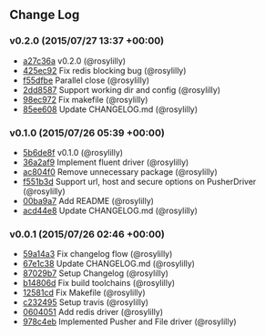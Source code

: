 ## Change Log

### v0.2.0 (2015/07/27 13:37 +00:00)
- [a27c36a](https://github.com/megahorn/megahorn/commit/a27c36a9c5904f27ed7a38d43aeeae37b3d2f905) v0.2.0 (@rosylilly)
- [425ec92](https://github.com/megahorn/megahorn/commit/425ec9222d7ab4d672d6b950994ec9808576fada) Fix redis blocking bug (@rosylilly)
- [f55dfbe](https://github.com/megahorn/megahorn/commit/f55dfbef75c766727a641e1267079d536ad9714c) Parallel close (@rosylilly)
- [2dd8587](https://github.com/megahorn/megahorn/commit/2dd85878732932938c45698c40dda7927ac0b060) Support working dir and config (@rosylilly)
- [98ec972](https://github.com/megahorn/megahorn/commit/98ec9723ff9a18941f16056797dd3a96bb388331) Fix makefile (@rosylilly)
- [85ee608](https://github.com/megahorn/megahorn/commit/85ee60879c301c4ec2b3f8fc68e14d4581ac61f4) Update CHANGELOG.md (@rosylilly)

### v0.1.0 (2015/07/26 05:39 +00:00)
- [5b6de8f](https://github.com/megahorn/megahorn/commit/5b6de8f0979bf42ba67bde6da41a447d07776cbe) v0.1.0 (@rosylilly)
- [36a2af9](https://github.com/megahorn/megahorn/commit/36a2af910138247faa958daf1555a76515137fc5) Implement fluent driver (@rosylilly)
- [ac804f0](https://github.com/megahorn/megahorn/commit/ac804f069fe007564f18d597979ba962600136fc) Remove unnecessary package (@rosylilly)
- [f551b3d](https://github.com/megahorn/megahorn/commit/f551b3d0c801a016cdbbf4b7e93e3c6ee65df361) Support url, host and secure options on PusherDriver (@rosylilly)
- [00ba9a7](https://github.com/megahorn/megahorn/commit/00ba9a7968ad12327c610fa852f5fc41f1a15047) Add README (@rosylilly)
- [acd44e8](https://github.com/megahorn/megahorn/commit/acd44e8d63a975b19f94b92cf8983ad43c3a382e) Update CHANGELOG.md (@rosylilly)

### v0.0.1 (2015/07/26 02:46 +00:00)
- [59a14a3](https://github.com/megahorn/megahorn/commit/59a14a350c68624532fa321c669a90644260a4cc) Fix changelog flow (@rosylilly)
- [67e1c38](https://github.com/megahorn/megahorn/commit/67e1c38502141189b4297b5ce94445ee5372eeb1) Update CHANGELOG.md (@rosylilly)
- [87029b7](https://github.com/megahorn/megahorn/commit/87029b70de31ee74c3d7fc739307c4ebc25fdece) Setup Changelog (@rosylilly)
- [b14806d](https://github.com/megahorn/megahorn/commit/b14806d4025a6e537acd7a6fed8a114245d4e4fb) Fix build toolchains (@rosylilly)
- [12581cd](https://github.com/megahorn/megahorn/commit/12581cddf63f96e7e98fc63566afdb8738d81799) Fix Makefile (@rosylilly)
- [c232495](https://github.com/megahorn/megahorn/commit/c2324956633b0538bd27fffcaa28c1fcedffac71) Setup travis (@rosylilly)
- [0604051](https://github.com/megahorn/megahorn/commit/06040518fe02b412ad14c10dedeefced1bcb90c6) Add redis driver (@rosylilly)
- [978c4eb](https://github.com/megahorn/megahorn/commit/978c4eb545addbed7ad8307b2a7ce28bd3653878) Implemented Pusher and File driver (@rosylilly)
